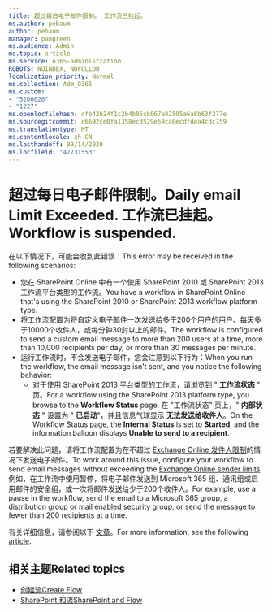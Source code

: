 ```yaml
---
title: 超过每日电子邮件限制。 工作流已挂起。
ms.author: pebaum
author: pebaum
manager: pamgreen
ms.audience: Admin
ms.topic: article
ms.service: o365-administration
ROBOTS: NOINDEX, NOFOLLOW
localization_priority: Normal
ms.collection: Adm_O365
ms.custom:
- "5200020"
- "1227"
ms.openlocfilehash: dfb42b24f1c2b4b05cb067a82505a6a8b63f277e
ms.sourcegitcommit: c6692ce0fa1358ec3529e59ca0ecdfdea4cdc759
ms.translationtype: MT
ms.contentlocale: zh-CN
ms.lasthandoff: 09/14/2020
ms.locfileid: "47731553"
---
```

# <a name="daily-email-limit-exceeded-workflow-is-suspended"></a><span data-ttu-id="5db18-103">超过每日电子邮件限制。</span><span class="sxs-lookup"><span data-stu-id="5db18-103">Daily email Limit Exceeded.</span></span> <span data-ttu-id="5db18-104">工作流已挂起。</span><span class="sxs-lookup"><span data-stu-id="5db18-104">Workflow is suspended.</span></span>

<span data-ttu-id="5db18-105">在以下情况下，可能会收到此错误：</span><span class="sxs-lookup"><span data-stu-id="5db18-105">This error may be received in the following scenarios:</span></span>

- <span data-ttu-id="5db18-106">您在 SharePoint Online 中有一个使用 SharePoint 2010 或 SharePoint 2013 工作流平台类型的工作流。</span><span class="sxs-lookup"><span data-stu-id="5db18-106">You have a workflow in SharePoint Online that's using the SharePoint 2010 or SharePoint 2013 workflow platform type.</span></span>
- <span data-ttu-id="5db18-107">将工作流配置为将自定义电子邮件一次发送给多于200个用户的用户、每天多于10000个收件人，或每分钟30封以上的邮件。</span><span class="sxs-lookup"><span data-stu-id="5db18-107">The workflow is configured to send a custom email message to more than 200 users at a time, more than 10,000 recipients per day, or more than 30 messages per minute.</span></span>
- <span data-ttu-id="5db18-108">运行工作流时，不会发送电子邮件，您会注意到以下行为：</span><span class="sxs-lookup"><span data-stu-id="5db18-108">When you run the workflow, the email message isn't sent, and you notice the following behavior:</span></span>
    - <span data-ttu-id="5db18-109">对于使用 SharePoint 2013 平台类型的工作流，请浏览到 " **工作流状态** " 页。</span><span class="sxs-lookup"><span data-stu-id="5db18-109">For a workflow using the SharePoint 2013 platform type, you browse to the **Workflow Status** page.</span></span> <span data-ttu-id="5db18-110">在 "工作流状态" 页上，" **内部状态** " 设置为 " **已启动**"，并且信息气球显示 **无法发送给收件人**。</span><span class="sxs-lookup"><span data-stu-id="5db18-110">On the Workflow Status page, the **Internal Status** is set to **Started**, and the information balloon displays **Unable to send to a recipient**.</span></span>

<span data-ttu-id="5db18-111">若要解决此问题，请将工作流配置为在不超过 [Exchange Online 发件人限制](https://docs.microsoft.com/office365/servicedescriptions/exchange-online-service-description/exchange-online-limits#recipientlimits)的情况下发送电子邮件。</span><span class="sxs-lookup"><span data-stu-id="5db18-111">To work around this issue, configure your workflow to send email messages without exceeding the [Exchange Online sender limits](https://docs.microsoft.com/office365/servicedescriptions/exchange-online-service-description/exchange-online-limits#recipientlimits).</span></span> <span data-ttu-id="5db18-112">例如，在工作流中使用暂停，将电子邮件发送到 Microsoft 365 组、通讯组或启用邮件的安全组，或一次将邮件发送给少于200个收件人。</span><span class="sxs-lookup"><span data-stu-id="5db18-112">For example, use a pause in the workflow, send the email to a Microsoft 365 group, a distribution group or mail enabled security group, or send the message to fewer than 200 recipients at a time.</span></span>


<span data-ttu-id="5db18-113">有关详细信息，请参阅以下 [文章](https://support.microsoft.com/help/3150442/daily-email-limit-has-exceeded-and-your-workflow-has-been-suspended-or)。</span><span class="sxs-lookup"><span data-stu-id="5db18-113">For more information, see the following [article](https://support.microsoft.com/help/3150442/daily-email-limit-has-exceeded-and-your-workflow-has-been-suspended-or).</span></span>

## <a name="related-topics"></a><span data-ttu-id="5db18-114">相关主题</span><span class="sxs-lookup"><span data-stu-id="5db18-114">Related topics</span></span>
- [<span data-ttu-id="5db18-115">创建流</span><span class="sxs-lookup"><span data-stu-id="5db18-115">Create Flow</span></span>](https://support.office.com/article/Create-a-flow-for-a-list-or-library-in-SharePoint-Online-or-OneDrive-for-Business-a9c3e03b-0654-46af-a254-20252e580d01) 
- [<span data-ttu-id="5db18-116">SharePoint 和流</span><span class="sxs-lookup"><span data-stu-id="5db18-116">SharePoint and Flow</span></span>](https://flow.microsoft.com/blog/sharepoint-and-flow/) 